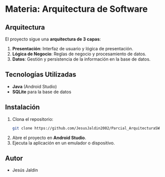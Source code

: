 # Materia: Arquitectura de Software

## Arquitectura

El proyecto sigue una **arquitectura de 3 capas**:

1. **Presentación**: Interfaz de usuario y lógica de presentación.
2. **Lógica de Negocio**: Reglas de negocio y procesamiento de datos.
3. **Datos**: Gestión y persistencia de la información en la base de datos.

## Tecnologías Utilizadas

- **Java** (Android Studio)
- **SQLite** para la base de datos

## Instalación

1. Clona el repositorio:
    ```bash
    git clone https://github.com/JesusJaldin2002/Parcial_ArquitecturaSW.git
    ```
2. Abre el proyecto en **Android Studio**.
3. Ejecuta la aplicación en un emulador o dispositivo.

## Autor

- Jesús Jaldin
